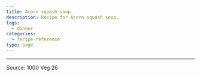 ```yaml
---
title: Acorn squash soup
description: Recipe for Acorn squash soup.
tags:
  - dinner
categories:
  - recipe-reference
type: page
---
```


---

Source: 1000 Veg 26